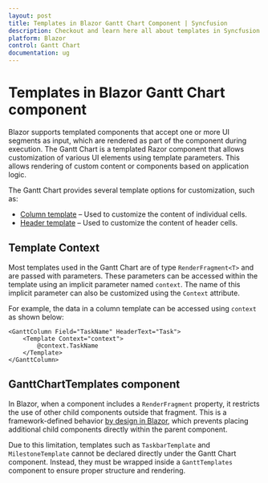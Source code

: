 ```yaml
---
layout: post
title: Templates in Blazor Gantt Chart Component | Syncfusion
description: Checkout and learn here all about templates in Syncfusion Blazor Gantt Chart component and much more details.
platform: Blazor
control: Gantt Chart
documentation: ug
---
```


# Templates in Blazor Gantt Chart component

Blazor supports templated components that accept one or more UI segments as input, which are rendered as part of the component during execution. The Gantt Chart is a templated Razor component that allows customization of various UI elements using template parameters. This allows rendering of custom content or components based on application logic.

The Gantt Chart provides several template options for customization, such as:

- [Column template](https://blazor.syncfusion.com/documentation/gantt-chart/column-template) – Used to customize the content of individual cells.
- [Header template](https://blazor.syncfusion.com/documentation/gantt-chart/columns#header-template) – Used to customize the content of header cells.

## Template Context

Most templates used in the Gantt Chart are of type `RenderFragment<T>` and are passed with parameters. These parameters can be accessed within the template using an implicit parameter named `context`. The name of this implicit parameter can also be customized using the `Context` attribute.

For example, the data in a column template can be accessed using `context` as shown below:

```razor
<GanttColumn Field="TaskName" HeaderText="Task">
    <Template Context="context">
        @context.TaskName
    </Template>
</GanttColumn>
```

## GanttChartTemplates component

In Blazor, when a component includes a `RenderFragment` property, it restricts the use of other child components outside that fragment. This is a framework-defined behavior [by design in Blazor](https://github.com/dotnet/aspnetcore/issues/10836), which prevents placing additional child components directly within the parent component.

Due to this limitation, templates such as `TaskbarTemplate` and `MilestoneTemplate` cannot be declared directly under the Gantt Chart component. Instead, they must be wrapped inside a `GanttTemplates` component to ensure proper structure and rendering.